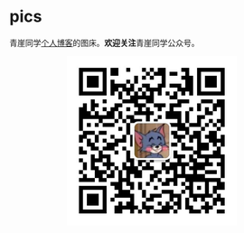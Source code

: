 # pics

青崖同学[个人博客](https://qingyaya.gitee.io)的图床。**欢迎关注**青崖同学公众号。

<div align="center"><img src="info/qrcode_qingyatongxue.jpg" width="300px"/></div>
